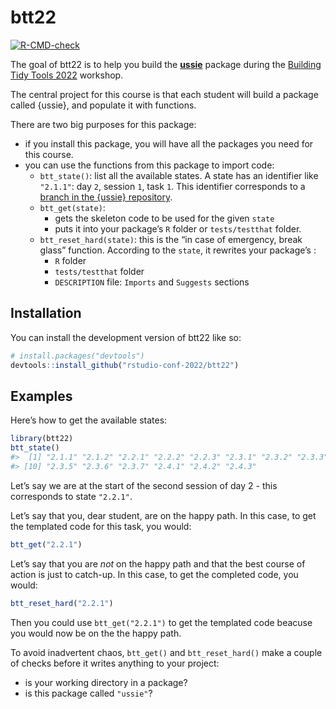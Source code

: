 
<!-- README.md is generated from README.Rmd. Please edit that file -->

# btt22

<!-- badges: start -->

[![R-CMD-check](https://github.com/rstudio-conf-2022/btt22/actions/workflows/R-CMD-check.yaml/badge.svg)](https://github.com/rstudio-conf-2022/btt22/actions/workflows/R-CMD-check.yaml)
<!-- badges: end -->

The goal of btt22 is to help you build the
[**ussie**](https://github.com/rstudio-conf-2022/ussie) package during
the [Building Tidy Tools
2022](https://github.com/rstudio-conf-2022/build-tidy-tools) workshop.

The central project for this course is that each student will build a
package called {ussie}, and populate it with functions.

There are two big purposes for this package:

-   if you install this package, you will have all the packages you need
    for this course.
-   you can use the functions from this package to import code:
    -   `btt_state()`: list all the available states. A state has an
        identifier like `"2.1.1"`: day `2`, session `1`, task `1`. This
        identifier corresponds to a [branch in the {ussie}
        repository](https://github.com/rstudio-conf-2022/ussie/branches).
    -   `btt_get(state)`:
        -   gets the skeleton code to be used for the given `state`
        -   puts it into your package’s `R` folder or `tests/testthat`
            folder.
    -   `btt_reset_hard(state)`: this is the “in case of emergency,
        break glass” function. According to the `state`, it rewrites
        your package’s :
        -   `R` folder
        -   `tests/testthat` folder
        -   `DESCRIPTION` file: `Imports` and `Suggests` sections

## Installation

You can install the development version of btt22 like so:

``` r
# install.packages("devtools")
devtools::install_github("rstudio-conf-2022/btt22")
```

## Examples

Here’s how to get the available states:

``` r
library(btt22)
btt_state()
#>  [1] "2.1.1" "2.1.2" "2.2.1" "2.2.2" "2.2.3" "2.3.1" "2.3.2" "2.3.3" "2.3.4"
#> [10] "2.3.5" "2.3.6" "2.3.7" "2.4.1" "2.4.2" "2.4.3"
```

Let’s say we are at the start of the second session of day 2 - this
corresponds to state `"2.2.1"`.

Let’s say that you, dear student, are on the happy path. In this case,
to get the templated code for this task, you would:

``` r
btt_get("2.2.1")
```

Let’s say that you are *not* on the happy path and that the best course
of action is just to catch-up. In this case, to get the completed code,
you would:

``` r
btt_reset_hard("2.2.1")
```

Then you could use `btt_get("2.2.1")` to get the templated code beacuse
you would now be on the the happy path.

To avoid inadvertent chaos, `btt_get()` and `btt_reset_hard()` make a
couple of checks before it writes anything to your project:

-   is your working directory in a package?
-   is this package called `"ussie"`?
